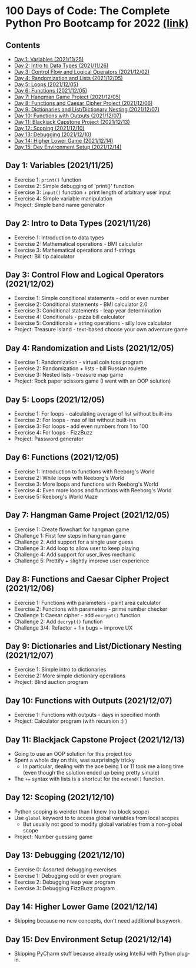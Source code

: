 # 100 Days of Code: The Complete Python Pro Bootcamp for 2022 [(link)](https://www.udemy.com/course/100-days-of-code/)

## Contents
<!-- MarkdownTOC -->

- [Day 1: Variables \(2021/11/25\)](#day-1-variables-20211125)
- [Day 2: Intro to Data Types \(2021/11/26\)](#day-2-intro-to-data-types-20211126)
- [Day 3: Control Flow and Logical Operators \(2021/12/02\)](#day-3-control-flow-and-logical-operators-20211202)
- [Day 4: Randomization and Lists \(2021/12/05\)](#day-4-randomization-and-lists-20211205)
- [Day 5: Loops \(2021/12/05\)](#day-5-loops-20211205)
- [Day 6: Functions \(2021/12/05\)](#day-6-functions-20211205)
- [Day 7: Hangman Game Project \(2021/12/05\)](#day-7-hangman-game-project-20211205)
- [Day 8: Functions and Caesar Cipher Project \(2021/12/06\)](#day-8-functions-and-caesar-cipher-project-20211206)
- [Day 9: Dictionaries and List/Dictionary Nesting \(2021/12/07\)](#day-9-dictionaries-and-listdictionary-nesting-20211207)
- [Day 10: Functions with Outputs \(2021/12/07\)](#day-10-functions-with-outputs-20211207)
- [Day 11: Blackjack Capstone Project \(2021/12/13\)](#day-11-blackjack-capstone-project-20211213)
- [Day 12: Scoping \(2021/12/10\)](#day-12-scoping-20211210)
- [Day 13: Debugging \(2021/12/10\)](#day-13-debugging-20211210)
- [Day 14: Higher Lower Game \(2021/12/14\)](#day-14-higher-lower-game-20211214)
- [Day 15: Dev Environment Setup \(2021/12/14\)](#day-15-dev-environment-setup-20211214)

<!-- /MarkdownTOC -->
<!-- ───────────────────────────────────────────────────────────────────────────── -->

## Day 1: Variables (2021/11/25)
- Exercise 1: `print()` function
- Exercise 2: Simple debugging of 'print()' function
- Exercise 3: `input()` function + print length of arbitrary user input
- Exercise 4: Simple variable manipulation
- Project: Simple band name generator

## Day 2: Intro to Data Types (2021/11/26)
- Exercise 1: Introduction to data types
- Exercise 2: Mathematical operations - BMI calculator
- Exercise 3: Mathematical operations and f-strings
- Project: Bill tip calculator

## Day 3: Control Flow and Logical Operators (2021/12/02)
- Exercise 1: Simple conditional statements - odd or even number
- Exercise 2: Conditional statements - BMI calculator 2.0
- Exercise 3: Conditional statements - leap year determination
- Exercise 4: Conditionals - pizza bill calculator
- Exercise 5: Conditionals + string operations - silly love calculator
- Project: Treasure Island - text-based choose your own adventure game

## Day 4: Randomization and Lists (2021/12/05)
- Exercise 1: Randomization - virtual coin toss program
- Exercise 2: Randomization + lists - bill Russian roulette
- Exercise 3: Nested lists - treasure map game
- Project: Rock paper scissors game (I went with an OOP solution)

## Day 5: Loops (2021/12/05)
- Exercise 1: For loops - calculating average of list without built-ins
- Exercise 2: For loops - max of list without built-ins
- Exercise 3: For loops - add even numbers from 1 to 100
- Exercise 4: For loops - FizzBuzz
- Project: Password generator

## Day 6: Functions (2021/12/05)
- Exercise 1: Introduction to functions with Reeborg's World
- Exercise 2: While loops with Reeborg's World
- Exercise 3: More loops and functions with Reeborg's World
- Exercise 4: Even more loops and functions with Reeborg's World
- Exercise 5: Reeborg's World Maze

## Day 7: Hangman Game Project (2021/12/05)
- Exercise 1: Create flowchart for hangman game
- Challenge 1: First few steps in hangman game
- Challenge 2: Add support for a single user guess
- Challenge 3: Add loop to allow user to keep playing
- Challenge 4: Add support for user_lives mechanic
- Challenge 5: Prettify + slightly improve user experience

## Day 8: Functions and Caesar Cipher Project (2021/12/06)
- Exercise 1: Functions with parameters - paint area calculator
- Exercise 2: Functions with parameters - prime number checker
- Challenge 1: Caesar cipher - add `encrypt()` function
- Challenge 2: Add `decrypt()` function
- Challenge 3/4: Refactor + fix bugs + improve UX

## Day 9: Dictionaries and List/Dictionary Nesting (2021/12/07)
- Exercise 1: Simple intro to dictionaries
- Exercise 2: More simple dictionary operations
- Project: Blind auction program

## Day 10: Functions with Outputs (2021/12/07)
- Exercise 1: Functions with outputs - days in specified month
- Project: Calculator program (with recursion :) )

## Day 11: Blackjack Capstone Project (2021/12/13)
- Going to use an OOP solution for this project too
- Spent a whole day on this, was surprisingly tricky
    + In particular, dealing with the ace being 1 or 11 took me a long time (even though the solution ended up being pretty simple)
- The `+=` syntax with lists is a shortcut for the `extend()` function.

## Day 12: Scoping (2021/12/10)
- Python scoping is weirder than I knew (no block scope)
- Use `global` keyword to to access global variables from local scopes
    + But usually not good to modify global variables from a non-global scope
- Project: Number guessing game

## Day 13: Debugging (2021/12/10)
- Exercise 0: Assorted debugging exercises
- Exercise 1: Debugging odd or even program
- Exercise 2: Debugging leap year program
- Exercise 3: Debugging FizzBuzz program

## Day 14: Higher Lower Game (2021/12/14)
- Skipping because no new concepts, don't need additional busywork.

## Day 15: Dev Environment Setup (2021/12/14)
- Skipping PyCharm stuff because already using IntelliJ with Python plug-in.

